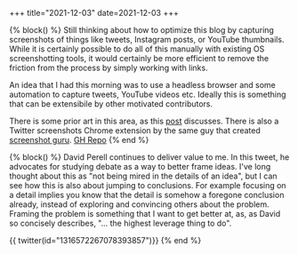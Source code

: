 +++
title="2021-12-03"
date=2021-12-03
+++

{% block() %}
Still thinking about how to optimize this blog by capturing screenshots of 
things like tweets, Instagram posts, or YouTube thumbnails. While it is 
certainly possible to do all of this manually with existing OS screenshotting
tools, it would certainly be more efficient to remove the friction from the
process by simply working with links.

An idea that I had this morning was to use a headless browser and some
automation to capture tweets, YouTube videos etc. Ideally this is something
that can be extensibile by other motivated contributors.

There is some prior art in this area, as this
[post](https://www.labnol.org/internet/create-twitter-screenshots/13842/)
discusses. There is also a Twitter screenshots Chrome extension by the same
guy that created [screenshot guru](https://screenshot.guru). [GH
Repo](https://github.com/premieroctet/screen-guru)
{% end %}

{% block() %}
David Perell continues to deliver value to me. In this tweet, he advocates for
studying debate as a way to better frame ideas. I've long thought about this
as "not being mired in the details of an idea", but I can see how this is also
about jumping to conclusions. For example focusing on a detail implies you
know that the detail is somehow a foregone conclusion already, instead of
exploring and convincing others about the problem. Framing the problem is
something that I want to get better at, as, as David so concisely describes,
"... the highest leverage thing to do".

{{ twitter(id="1316572267078393857")}}
{% end %}
